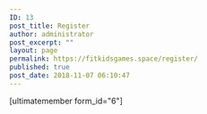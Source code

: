 ```yaml
---
ID: 13
post_title: Register
author: administrator
post_excerpt: ""
layout: page
permalink: https://fitkidsgames.space/register/
published: true
post_date: 2018-11-07 06:10:47
---
```

[ultimatemember form_id="6"]